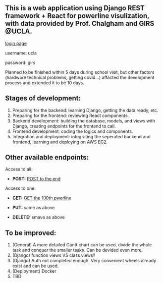 ## This is a web application using Django REST framework + React for powerline visulization, with data provided by Prof. Chalgham and GIRS @UCLA.

[login page](http://ec2-52-53-245-35.us-west-1.compute.amazonaws.com:3000/)

username: ucla

password: girs


Planned to be finished within 5 days during school visit, but other factors (hardware technical problems, getting covid...) affacted the development process and extended it to be 10 days.

## Stages of development: 

1. Preparing for the backend: learning Django, getting the data ready, etc. 
2. Preparing for the frontend: reviewing React components.
3. Backend development: building the database, models, and views with Django, creating endpoints for the frontend to call.
4. Frontend development: coding the logics and components. 
5. Integration and deployment: integrating the seperated backend and frontend, learning and deploying on AWS EC2.

## Other available endpoints: 

Access to all:

- **POST:** [POST to the end](http://ec2-52-53-245-35.us-west-1.compute.amazonaws.com:8000/list)

Access to one: 

- **GET:** [GET the 100th pwerline](http://ec2-52-53-245-35.us-west-1.compute.amazonaws.com:8000/detail/100)

- **PUT:** same as above

- **DELETE:** smave as above

## To be improved: 

1. (General) A more detailed Gantt chart can be used, divide the whole task and conquer the smaller tasks. Can be devided even more. 
2. (Django) function views VS class views?
3. (Django) Auth not completed enough. Very convenient wheels already exist and can be used. 
4. (Deployment) Docker
5. TBD


 
